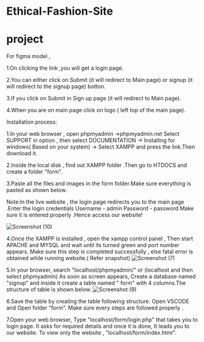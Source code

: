 # Ethical-Fashion-Site
# project
For figma model ,

1.On clicking the link ,you will get a login page.

2.You can either click on Submit (it will redirect to Main page) or signup (it will redirect to the signup page) botton.

3.If you click on  Submit in Sign up page (it will redirect to Main page). 

4.When you are on main page click on logo ( left top of the main page).

Installation process:

1.In your web browser , open phpmyadmin ->phpmyadmin.net
Select SUPPORT in option , then select DOCUMENTATION -> Installing for windows( Based on your system) -> Select XAMPP and press the link.Then download it.

2.Inside the local disk , find out XAMPP folder .Then go to HTDOCS and create a folder "form".

3.Paste all the files and images in the form folder.Make sure everything is pasted as shown below.

 Note:In the live website , the login page redirects you to the main page .Enter the login credentials 
Username - admin
Password - password
Make sure it is entered properly .Hence access our website!

![Screenshot (10)](https://github.com/Bhargavinm234/project/assets/115770616/0101c3b2-c606-4031-93b1-67be183f4206)

4.Once the XAMPP is installed , open the xampp control panel , Then start APACHE and MYSQL and wait until its turned green and port number appears. 
Make sure this step is completed successfully , else fatal error is obtained while running website.( Refer snapshot)
![Screenshot (7)](https://github.com/Bhargavinm234/project/assets/115770616/51bc0b89-3db8-4598-b236-3a14aa99755c)

5.In your  browser, search "localhost/phpmyadmin/" or (localhost and then select phpmyadmin)
As soon as screen appears, Create a database named "signup" and inside it create a table named " form" with 4 columns.The structure of table is shown below.
![Screenshot (9)](https://github.com/Bhargavinm234/project/assets/115770616/f9c5c13c-ad46-4852-8f0e-96db58501282)

6.Save the table by creating the table following structure.
Open VSCODE and Open folder "form".
Make sure every steps are followed properly .

7.Open your web browser,  Type "localhost/form/login.php" that takes you to login page.
It asks for required details and once it is done, It leads you to our website. 
To view only the website , "localhost/form/index.html".


